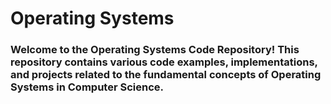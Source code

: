 <h1>Operating Systems</h1>
<h3>Welcome to the Operating Systems Code Repository! This repository contains various code examples, implementations, and projects related to the fundamental concepts of Operating Systems in Computer Science.</h3>

